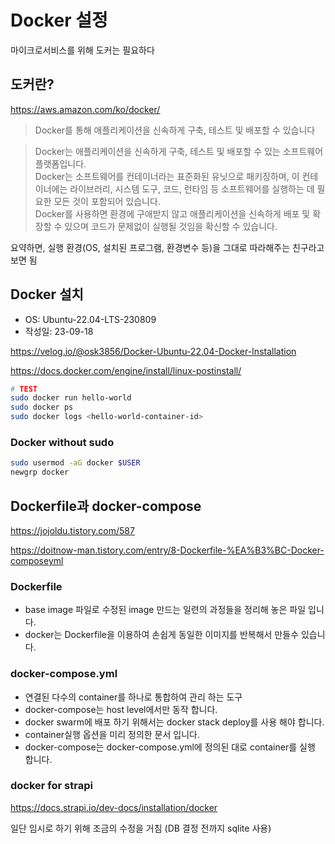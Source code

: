 # Docker 설정

마이크로서비스를 위해 도커는 필요하다

## 도커란?

https://aws.amazon.com/ko/docker/

> Docker를 통해 애플리케이션을 신속하게 구축, 테스트 및 배포할 수 있습니다

> Docker는 애플리케이션을 신속하게 구축, 테스트 및 배포할 수 있는 소프트웨어 플랫폼입니다.  
> Docker는 소프트웨어를 컨테이너라는 표준화된 유닛으로 패키징하며, 이 컨테이너에는 라이브러리, 시스템 도구, 코드, 런타임 등 소프트웨어를 실행하는 데 필요한 모든 것이 포함되어 있습니다.  
> Docker를 사용하면 환경에 구애받지 않고 애플리케이션을 신속하게 배포 및 확장할 수 있으며 코드가 문제없이 실행될 것임을 확신할 수 있습니다.

요약하면, 실행 환경(OS, 설치된 프로그램, 환경변수 등)을 그대로 따라해주는 친구라고 보면 됨

## Docker 설치

- OS: Ubuntu-22.04-LTS-230809
- 작성일: 23-09-18

https://velog.io/@osk3856/Docker-Ubuntu-22.04-Docker-Installation

https://docs.docker.com/engine/install/linux-postinstall/

```sh
# TEST
sudo docker run hello-world
sudo docker ps
sudo docker logs <hello-world-container-id>
```

### Docker without sudo

```sh
sudo usermod -aG docker $USER
newgrp docker
```

## Dockerfile과 docker-compose

https://jojoldu.tistory.com/587

https://doitnow-man.tistory.com/entry/8-Dockerfile-%EA%B3%BC-Docker-composeyml

### Dockerfile

- base image 파일로 수정된 image 만드는 일련의 과정들을 정리해 놓은 파일 입니다.
- docker는 Dockerfile을 이용하여 손쉽게 동일한 이미지를 반복해서 만들수 있습니다.

### docker-compose.yml

- 연결된 다수의 container를 하나로 통합하여 관리 하는 도구
- docker-compose는 host level에서만 동작 합니다.
- docker swarm에 배포 하기 위해서는 docker stack deploy를 사용 해야 합니다.
- container실행 옵션을 미리 정의한 문서 입니다.
- docker-compose는 docker-compose.yml에 정의된 대로 container를 실행 합니다.

### docker for strapi

https://docs.strapi.io/dev-docs/installation/docker

일단 임시로 하기 위해 조금의 수정을 거침 (DB 결정 전까지 sqlite 사용)
